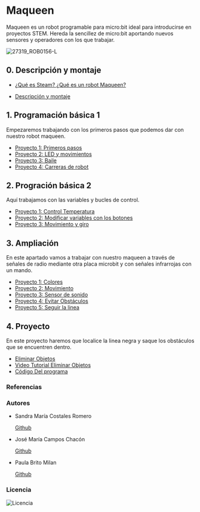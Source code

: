 # Maqueen


Maqueen es un robot programable para micro:bit ideal para introducirse en proyectos STEM. Hereda la sencillez de micro:bit aportando nuevos sensores y operadores con los que trabajar.

![27319_ROB0156-L](https://user-images.githubusercontent.com/114906778/207546794-667d5d8b-6c83-4ca5-aff8-4cb13cf3c9cb.jpg)




## 0. Descripción y montaje

- [¿Qué es Steam? ¿Qué es un robot Maqueen?](modulo0/modulo0.md)

- [Descripción y montaje](modulo1/modulo1.md)

## 1. Programación básica 1

Empezaremos trabajando con los primeros pasos que podemos dar con nuestro robot maqueen.

- [Proyecto 1: Primeros pasos](modulo2/programación1.md)
- [Proyecto 2: LED y movimientos](modulo2/programacion2.md)
- [Proyecto 3: Baile](modulo2/programacion3.md)
- [Proyecto 4: Carreras de robot](modulo2/programacion4.md)

## 2. Progración básica 2

Aquí trabajamos con las variables y bucles de control.

- [Proyecto 1: Control Temperatura](modulo3/proyecto1.md)
- [Proyecto 2: Modificar variables con los botones](modulo3/proyecto2.md)
- [Proyecto 3: Movimiento y giro](modulo3/proyecto3.md)

## 3. Ampliación

En este apartado vamos a trabajar con nuestro maqueen a través de señales de radio mediante otra placa microbit y con señales infrarrojas con un mando.

- [Proyecto 1: Colores](modulo4/proyecto1.md)
- [Proyecto 2: Movimiento](modulo4/proyecto2.md)
- [Proyecto 3: Sensor de sonido](modulo4/proyecto3.md)
- [Proyecto 4: Evitar Obstáculos](modulo4/proyecto4.md)
- [Proyecto 5: Seguir la linea](modulo4/proyecto5.md)

## 4. Proyecto

En este proyecto haremos que localice la linea negra y saque los obstáculos que se encuentren dentro. 

- [Eliminar Objetos](proyecto/proyecto.md)
- [Video Tutorial Eliminar Objetos](https://youtu.be/Q7Z0hGuhuK0)
- [Código Del programa]()

### Referencias
### Autores

- Sandra María Costales Romero 


  [Github](https://github.com/Scosrom)
  
- José María Campos Chacón 


  [Github](https://github.com/camposchaconjosemaria)
  
- Paula Brito Milan


  [Github](https://github.com/Paulabm24)  
  
 
### Licencia

![Licencia](https://user-images.githubusercontent.com/114906778/212671103-a54eafd9-ea4b-45c9-920b-79a7202bf2e5.PNG)


 
